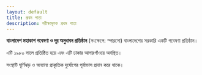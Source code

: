 ```yaml
---
layout: default
title: প্রথম পাতা
description: পরীক্ষামূলক প্রথম পাতা
---
```


**বাংলাদেশ মহাকাশ গবেষণা ও দূর অনুধাবন প্রতিষ্ঠান** (সংক্ষেপে: স্পারসো) বাংলাদেশের সরকারি একটি গবেষণা প্রতিষ্ঠান।

এটি ১৯৮০ সালে প্রতিষ্ঠিত হয়ে এবং এটি ঢাকার আগারগাঁওয়ে অবস্থিত।

সংস্থাটি ঘূর্ণিঝড় ও অন্যান্য প্রাকৃতিক দুর্যোগের পূর্বাভাস প্রদান করে থাকে।

